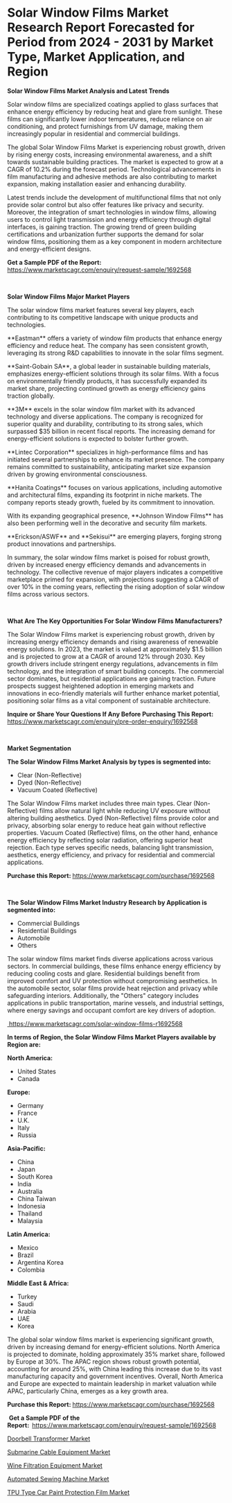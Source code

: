 <p><h1>Solar Window Films Market Research Report Forecasted for Period from 2024 -  2031 by Market Type, Market Application, and Region</h1></p><p><strong>Solar Window Films Market Analysis and Latest Trends</strong></p>
<p><p>Solar window films are specialized coatings applied to glass surfaces that enhance energy efficiency by reducing heat and glare from sunlight. These films can significantly lower indoor temperatures, reduce reliance on air conditioning, and protect furnishings from UV damage, making them increasingly popular in residential and commercial buildings. </p><p>The global Solar Window Films Market is experiencing robust growth, driven by rising energy costs, increasing environmental awareness, and a shift towards sustainable building practices. The market is expected to grow at a CAGR of 10.2% during the forecast period. Technological advancements in film manufacturing and adhesive methods are also contributing to market expansion, making installation easier and enhancing durability. </p><p>Latest trends include the development of multifunctional films that not only provide solar control but also offer features like privacy and security. Moreover, the integration of smart technologies in window films, allowing users to control light transmission and energy efficiency through digital interfaces, is gaining traction. The growing trend of green building certifications and urbanization further supports the demand for solar window films, positioning them as a key component in modern architecture and energy-efficient designs.</p></p>
<p><strong>Get a Sample PDF of the Report:&nbsp;</strong> <a href="https://www.marketscagr.com/enquiry/request-sample/1692568?utm_campaign=1332&utm_medium=2&utm_source=Github&utm_content=ia&utm_term=20102024&utm_id=solar-window-films">https://www.marketscagr.com/enquiry/request-sample/1692568</a></p>
<p>&nbsp;</p>
<p><strong>Solar Window Films Major Market Players</strong></p>
<p><p>The solar window films market features several key players, each contributing to its competitive landscape with unique products and technologies. </p><p>**Eastman** offers a variety of window film products that enhance energy efficiency and reduce heat. The company has seen consistent growth, leveraging its strong R&D capabilities to innovate in the solar films segment. </p><p>**Saint-Gobain SA**, a global leader in sustainable building materials, emphasizes energy-efficient solutions through its solar films. With a focus on environmentally friendly products, it has successfully expanded its market share, projecting continued growth as energy efficiency gains traction globally.</p><p>**3M** excels in the solar window film market with its advanced technology and diverse applications. The company is recognized for superior quality and durability, contributing to its strong sales, which surpassed $35 billion in recent fiscal reports. The increasing demand for energy-efficient solutions is expected to bolster further growth.</p><p>**Lintec Corporation** specializes in high-performance films and has initiated several partnerships to enhance its market presence. The company remains committed to sustainability, anticipating market size expansion driven by growing environmental consciousness.</p><p>**Hanita Coatings** focuses on various applications, including automotive and architectural films, expanding its footprint in niche markets. The company reports steady growth, fueled by its commitment to innovation.</p><p>With its expanding geographical presence, **Johnson Window Films** has also been performing well in the decorative and security film markets.</p><p>**Erickson/ASWF** and **Sekisui** are emerging players, forging strong product innovations and partnerships.</p><p>In summary, the solar window films market is poised for robust growth, driven by increased energy efficiency demands and advancements in technology. The collective revenue of major players indicates a competitive marketplace primed for expansion, with projections suggesting a CAGR of over 10% in the coming years, reflecting the rising adoption of solar window films across various sectors.</p></p>
<p>&nbsp;</p>
<p><strong>What Are The Key Opportunities For Solar Window Films Manufacturers?</strong></p>
<p><p>The Solar Window Films market is experiencing robust growth, driven by increasing energy efficiency demands and rising awareness of renewable energy solutions. In 2023, the market is valued at approximately $1.5 billion and is projected to grow at a CAGR of around 12% through 2030. Key growth drivers include stringent energy regulations, advancements in film technology, and the integration of smart building concepts. The commercial sector dominates, but residential applications are gaining traction. Future prospects suggest heightened adoption in emerging markets and innovations in eco-friendly materials will further enhance market potential, positioning solar films as a vital component of sustainable architecture.</p></p>
<p><strong>Inquire or Share Your Questions If Any Before Purchasing This Report:</strong> <a href="https://www.marketscagr.com/enquiry/pre-order-enquiry/1692568?utm_campaign=1332&utm_medium=2&utm_source=Github&utm_content=ia&utm_term=20102024&utm_id=solar-window-films">https://www.marketscagr.com/enquiry/pre-order-enquiry/1692568</a></p>
<p>&nbsp;</p>
<p><strong>Market Segmentation</strong></p>
<p><strong>The Solar Window Films Market Analysis by types is segmented into:</strong></p>
<p><ul><li>Clear (Non-Reflective)</li><li>Dyed (Non-Reflective)</li><li>Vacuum Coated (Reflective)</li></ul></p>
<p><p>The Solar Window Films market includes three main types. Clear (Non-Reflective) films allow natural light while reducing UV exposure without altering building aesthetics. Dyed (Non-Reflective) films provide color and privacy, absorbing solar energy to reduce heat gain without reflective properties. Vacuum Coated (Reflective) films, on the other hand, enhance energy efficiency by reflecting solar radiation, offering superior heat rejection. Each type serves specific needs, balancing light transmission, aesthetics, energy efficiency, and privacy for residential and commercial applications.</p></p>
<p><strong>Purchase this Report:&nbsp;</strong><a href="https://www.marketscagr.com/purchase/1692568?utm_campaign=1332&utm_medium=2&utm_source=Github&utm_content=ia&utm_term=20102024&utm_id=solar-window-films">https://www.marketscagr.com/purchase/1692568</a></p>
<p>&nbsp;</p>
<p><strong>The Solar Window Films Market Industry Research by Application is segmented into:</strong></p>
<p><ul><li>Commercial Buildings</li><li>Residential Buildings</li><li>Automobile</li><li>Others</li></ul></p>
<p><p>The solar window films market finds diverse applications across various sectors. In commercial buildings, these films enhance energy efficiency by reducing cooling costs and glare. Residential buildings benefit from improved comfort and UV protection without compromising aesthetics. In the automobile sector, solar films provide heat rejection and privacy while safeguarding interiors. Additionally, the "Others" category includes applications in public transportation, marine vessels, and industrial settings, where energy savings and occupant comfort are key drivers of adoption.</p></p>
<p><a href="https://www.marketscagr.com/solar-window-films-r1692568?utm_campaign=1332&utm_medium=2&utm_source=Github&utm_content=ia&utm_term=20102024&utm_id=solar-window-films">&nbsp;https://www.marketscagr.com/solar-window-films-r1692568</a></p>
<p><strong>In terms of Region, the Solar Window Films Market Players available by Region are:</strong></p>
<p>
    <p> <strong> North America: </strong>
        <ul>
            <li>United States</li>
            <li>Canada</li>
        </ul>
        </p> 
    <p> <strong> Europe: </strong>
        <ul>
            <li>Germany</li>
            <li>France</li>
            <li>U.K.</li>
            <li>Italy</li>
            <li>Russia</li>
        </ul>
        </p> 
    <p> <strong> Asia-Pacific: </strong>
        <ul>
            <li>China</li>
            <li>Japan</li>
            <li>South Korea</li>
            <li>India</li>
            <li>Australia</li>
            <li>China Taiwan</li>
            <li>Indonesia</li>
            <li>Thailand</li>
            <li>Malaysia</li>
        </ul>
        </p> 
    <p> <strong> Latin America: </strong>
        <ul>
            <li>Mexico</li>
            <li>Brazil</li>
            <li>Argentina Korea</li>
            <li>Colombia</li>
        </ul>
        </p> 
    <p> <strong> Middle East & Africa: </strong>
        <ul>
            <li>Turkey</li>
            <li>Saudi</li>
            <li>Arabia</li>
            <li>UAE</li>
            <li>Korea</li>
        </ul>
    </p>
    </p>
<p><p>The global solar window films market is experiencing significant growth, driven by increasing demand for energy-efficient solutions. North America is projected to dominate, holding approximately 35% market share, followed by Europe at 30%. The APAC region shows robust growth potential, accounting for around 25%, with China leading this increase due to its vast manufacturing capacity and government incentives. Overall, North America and Europe are expected to maintain leadership in market valuation while APAC, particularly China, emerges as a key growth area.</p></p>
<p><strong>Purchase this Report: </strong><a href="https://www.marketscagr.com/purchase/1692568?utm_campaign=1332&utm_medium=2&utm_source=Github&utm_content=ia&utm_term=20102024&utm_id=solar-window-films">https://www.marketscagr.com/purchase/1692568</a></p>
<p>&nbsp;<strong>Get a Sample PDF of the Report:&nbsp;&nbsp;</strong><a href="https://www.marketscagr.com/enquiry/request-sample/1692568?utm_campaign=1332&utm_medium=2&utm_source=Github&utm_content=ia&utm_term=20102024&utm_id=solar-window-films">https://www.marketscagr.com/enquiry/request-sample/1692568</a></p>
<p><strong></strong></p>
<p><p><a href="https://www.linkedin.com/pulse/future-trends-global-doorbell-transformer-market-insights-analysis-x7mge?utm_campaign=1332&utm_medium=2&utm_source=Github&utm_content=ia&utm_term=20102024&utm_id=solar-window-films">Doorbell Transformer Market</a></p><p><a href="https://www.linkedin.com/pulse/submarine-cable-equipment-sector-surge-106-growth-roadmap-5asve?utm_campaign=1332&utm_medium=2&utm_source=Github&utm_content=ia&utm_term=20102024&utm_id=solar-window-films">Submarine Cable Equipment Market</a></p><p><a href="https://www.linkedin.com/pulse/wine-filtration-equipment-market-evolution-regional-adaptations-46qof?utm_campaign=1332&utm_medium=2&utm_source=Github&utm_content=ia&utm_term=20102024&utm_id=solar-window-films">Wine Filtration Equipment Market</a></p><p><a href="https://www.linkedin.com/pulse/automated-sewing-machine-market-overview-regional-outlook-apk1e?utm_campaign=1332&utm_medium=2&utm_source=Github&utm_content=ia&utm_term=20102024&utm_id=solar-window-films">Automated Sewing Machine Market</a></p><p><a href="https://github.com/luckyshygirl/Market-Research-Report-List-6/blob/main/tpu-type-car-paint-protection-film-market.md?utm_campaign=1332&utm_medium=2&utm_source=Github&utm_content=ia&utm_term=20102024&utm_id=solar-window-films">TPU Type Car Paint Protection Film Market</a></p></p>